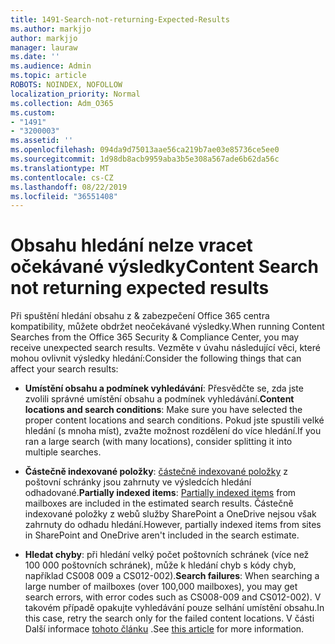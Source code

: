 ```yaml
---
title: 1491-Search-not-returning-Expected-Results
ms.author: markjjo
author: markjjo
manager: lauraw
ms.date: ''
ms.audience: Admin
ms.topic: article
ROBOTS: NOINDEX, NOFOLLOW
localization_priority: Normal
ms.collection: Adm_O365
ms.custom:
- "1491"
- "3200003"
ms.assetid: ''
ms.openlocfilehash: 094da9d75013aae56ca219b7ae03e85736ce5ee0
ms.sourcegitcommit: 1d98db8acb9959aba3b5e308a567ade6b62da56c
ms.translationtype: MT
ms.contentlocale: cs-CZ
ms.lasthandoff: 08/22/2019
ms.locfileid: "36551408"
---
```

# <a name="content-search-not-returning-expected-results"></a><span data-ttu-id="e526e-102">Obsahu hledání nelze vracet očekávané výsledky</span><span class="sxs-lookup"><span data-stu-id="e526e-102">Content Search not returning expected results</span></span>

<span data-ttu-id="e526e-103">Při spuštění hledání obsahu z & zabezpečení Office 365 centra kompatibility, můžete obdržet neočekávané výsledky.</span><span class="sxs-lookup"><span data-stu-id="e526e-103">When running Content Searches from the Office 365 Security & Compliance Center, you may receive unexpected search results.</span></span> <span data-ttu-id="e526e-104">Vezměte v úvahu následující věci, které mohou ovlivnit výsledky hledání:</span><span class="sxs-lookup"><span data-stu-id="e526e-104">Consider the following things that can affect your search results:</span></span>

- <span data-ttu-id="e526e-105">**Umístění obsahu a podmínek vyhledávání**: Přesvědčte se, zda jste zvolili správné umístění obsahu a podmínek vyhledávání.</span><span class="sxs-lookup"><span data-stu-id="e526e-105">**Content locations and search conditions**: Make sure you have selected the proper content locations and search conditions.</span></span> <span data-ttu-id="e526e-106">Pokud jste spustili velké hledání (s mnoha míst), zvažte možnost rozdělení do více hledání.</span><span class="sxs-lookup"><span data-stu-id="e526e-106">If you ran a large search (with many locations), consider splitting it into multiple searches.</span></span>

- <span data-ttu-id="e526e-107">**Částečně indexované položky**: [částečně indexované položky](https://docs.microsoft.com/office365/securitycompliance/partially-indexed-items-in-content-search) z poštovní schránky jsou zahrnuty ve výsledcích hledání odhadované.</span><span class="sxs-lookup"><span data-stu-id="e526e-107">**Partially indexed items**:  [Partially indexed items](https://docs.microsoft.com/office365/securitycompliance/partially-indexed-items-in-content-search) from mailboxes are included in the estimated search results.</span></span> <span data-ttu-id="e526e-108">Částečně indexované položky z webů služby SharePoint a OneDrive nejsou však zahrnuty do odhadu hledání.</span><span class="sxs-lookup"><span data-stu-id="e526e-108">However, partially indexed items from sites in SharePoint and OneDrive aren't included in the search estimate.</span></span>

- <span data-ttu-id="e526e-109">**Hledat chyby**: při hledání velký počet poštovních schránek (více než 100 000 poštovních schránek), může k hledání chyb s kódy chyb, například CS008 009 a CS012-002).</span><span class="sxs-lookup"><span data-stu-id="e526e-109">**Search failures**: When searching a large number of mailboxes (over 100,000 mailboxes), you may get search errors, with error codes such as CS008-009 and CS012-002).</span></span> <span data-ttu-id="e526e-110">V takovém případě opakujte vyhledávání pouze selhání umístění obsahu.</span><span class="sxs-lookup"><span data-stu-id="e526e-110">In this case, retry the search only for the failed content locations.</span></span> <span data-ttu-id="e526e-111">V části Další informace [tohoto článku](https://docs.microsoft.com/office365/securitycompliance/retry-failed-content-search) .</span><span class="sxs-lookup"><span data-stu-id="e526e-111">See  [this article](https://docs.microsoft.com/office365/securitycompliance/retry-failed-content-search) for more information.</span></span>
